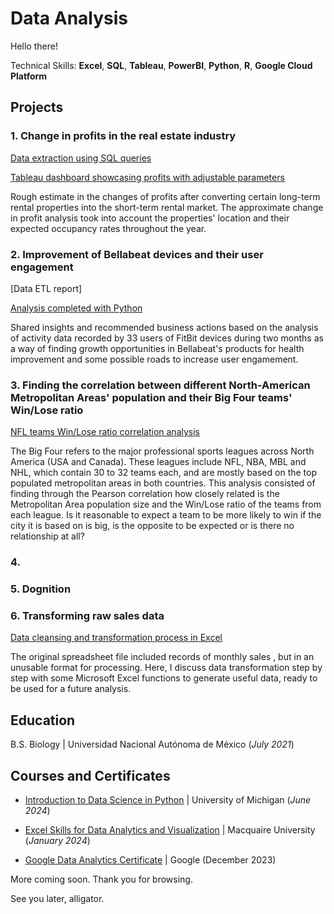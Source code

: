 # Data Analysis

Hello there!

Technical Skills: **Excel**, **SQL**, **Tableau**, **PowerBI**, **Python**, **R**, **Google Cloud Platform**

## Projects

### 1. Change in profits in the real estate industry

[Data extraction using SQL queries](2024_03_watershed_database) 

[Tableau dashboard showcasing profits with adjustable parameters](https://public.tableau.com/views/WatershedProject_17105411802030/Dashboard1?:language=es-ES&:sid=&:display_count=n&:origin=viz_share_link)

Rough estimate in the changes of profits after converting certain long-term rental properties into the short-term rental market. The approximate change in profit analysis took into account the properties' location and their expected occupancy rates throughout the year.

### 2. Improvement of Bellabeat devices and their user engagement

[Data ETL report]

[Analysis completed with Python](2024_06_bellabeat_analysis.md)

Shared insights and recommended business actions based on the analysis of activity data recorded by 33 users of FitBit devices during two months as a way of finding growth opportunities in Bellabeat's products for health improvement and some possible roads to increase user engamement.

### 3. Finding the correlation between different North-American Metropolitan Areas' population and their Big Four teams' Win/Lose ratio

[NFL teams Win/Lose ratio correlation analysis]()

The Big Four refers to the major professional sports leagues across North America (USA and Canada). These leagues include NFL, NBA, MBL and NHL, which contain 30 to 32 teams each, and are mostly based on the top populated metropolitan areas in both countries. This analysis consisted of finding through the Pearson correlation how closely related is the Metropolitan Area population size and the Win/Lose ratio of the teams from each league. Is it reasonable to expect a team to be more likely to win if the city it is based on is big, is the opposite to be expected or is there no relationship at all?

### 4. 

### 5. Dognition

### 6. Transforming raw sales data

[Data cleansing and transformation process in Excel](2024_01_excel_cleaningdata.md)

The original spreadsheet file included records of monthly sales , but in an unusable format for processing. Here, I discuss data transformation step by step with some Microsoft Excel functions to generate useful data, ready to be used for a future analysis.

## Education

 B.S. Biology | Universidad Nacional Autónoma de México (_July 2021_)

## Courses and Certificates

* [Introduction to Data Science in Python](https://coursera.org/share/d8f3565476016680b49061be0075ad8e) | University of Michigan (_June 2024_)

* [Excel Skills for Data Analytics and Visualization](https://coursera.org/share/17f45e990b48d0b0a348ee784ee9415b) | Macquaire University (_January 2024_)

* [Google Data Analytics Certificate](https://coursera.org/share/e65da5f6042aa495d7ab29db87ade125) | Google (December 2023)

More coming soon.
Thank you for browsing.

See you later, alligator.
